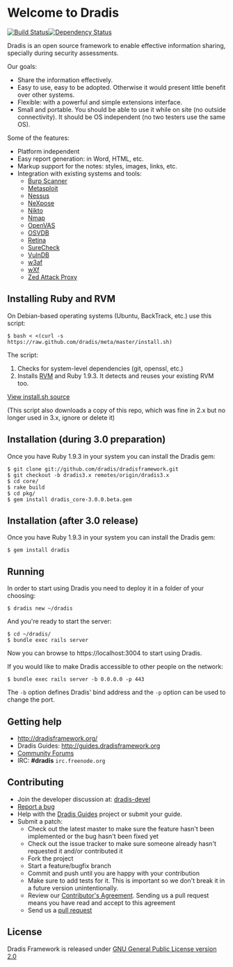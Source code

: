 Welcome to Dradis
=================

[![Build Status](https://secure.travis-ci.org/dradis/dradis.png)][travis][![Dependency Status](https://gemnasium.com/dradis/dradis.png?travis)][gemnasium]

[travis]: https://secure.travis-ci.org/dradis/dradisframework
[gemnasium]: https://gemnasium.com/dradis/dradis

Dradis is an open source framework to enable effective information sharing, 
specially during security assessments.

Our goals:

* Share the information effectively.
* Easy to use, easy to be adopted. Otherwise it would present little benefit over other systems.
* Flexible: with a powerful and simple extensions interface. 
* Small and portable. You should be able to use it while on site (no outside connectivity). It should be OS independent (no two testers use the same OS).

Some of the features:

* Platform independent
* Easy report generation: in Word, HTML, etc.
* Markup support for the notes: styles, images, links, etc. 
* Integration with existing systems and tools:
  * [Burp Scanner](http://portswigger.net/burp/scanner.html)
  * [Metasploit](http://www.metasploit.com/)
  * [Nessus](http://www.nessus.org/products/nessus)
  * [NeXpose](http://www.rapid7.com/products/nexpose-community-edition.jsp)
  * [Nikto](http://cirt.net/nikto2)
  * [Nmap](http://nmap.org)
  * [OpenVAS](http://www.openvas.org/)
  * [OSVDB](http://osvdb.org)
  * [Retina](http://www.eeye.com/products/retina/retina-network-scanner)
  * [SureCheck](http://www.wildcroftsecurity.com/)
  * [VulnDB](http://vulndbhq.com)
  * [w3af](http://w3af.sourceforge.net/)
  * [wXf](https://github.com/WebExploitationFramework/wXf)
  * [Zed Attack Proxy](https://www.owasp.org/index.php/OWASP_Zed_Attack_Proxy_Project)

Installing Ruby and RVM
-----------------------

On Debian-based operating systems (Ubuntu, BackTrack, etc.) use this script:

    $ bash < <(curl -s https://raw.github.com/dradis/meta/master/install.sh)

The script:
  1. Checks for system-level dependencies (git, openssl, etc.)
  2. Installs [RVM](http://beginrescueend.com/rvm/install/) and Ruby 1.9.3. It detects and reuses your existing RVM too.

[View install.sh source](https://github.com/dradis/meta/blob/master/install.sh)

(This script also downloads a copy of this repo, which was fine in 2.x but no longer used in 3.x, ignore or delete it)


Installation (during 3.0 preparation)
-------------------------------------
Once you have Ruby 1.9.3 in your system you can install the Dradis gem:

```
$ git clone git://github.com/dradis/dradisframework.git
$ git checkout -b dradis3.x remotes/origin/dradis3.x
$ cd core/
$ rake build
$ cd pkg/
$ gem install dradis_core-3.0.0.beta.gem
```


Installation (after 3.0 release)
--------------------------------

Once you have Ruby 1.9.3 in your system you can install the Dradis gem:

    $ gem install dradis



Running
-------

In order to start using Dradis you need to deploy it in a folder of your choosing:

    $ dradis new ~/dradis

And you're ready to start the server:

    $ cd ~/dradis/
    $ bundle exec rails server

Now you can browse to https://localhost:3004 to start using Dradis.

If you would like to make Dradis accessible to other people on the network:

    $ bundle exec rails server -b 0.0.0.0 -p 443

The `-b` option defines Dradis' bind address and the `-p` option can be used to change the port.


Getting help
------------

* http://dradisframework.org/
* Dradis Guides: http://guides.dradisframework.org
* [Community Forums](http://dradisframework.org/community/)
* IRC: **#dradis** `irc.freenode.org`


Contributing
------------

* Join the developer discussion at: [dradis-devel](https://lists.sourceforge.net/mailman/listinfo/dradis-devel)
* [Report a bug](https://github.com/dradis/dradisframework/issues)
* Help with the [Dradis Guides](https://github.com/dradis/dradisguides) project or submit your guide.
* Submit a patch:
  * Check out the latest master to make sure the feature hasn't been implemented or the bug hasn't been fixed yet
  * Check out the issue tracker to make sure someone already hasn't requested it and/or contributed it
  * Fork the project
  * Start a feature/bugfix branch
  * Commit and push until you are happy with your contribution
  * Make sure to add tests for it. This is important so we don't break it in a future version unintentionally.
  * Review our [Contributor's Agreement](https://github.com/dradis/dradisframework/wiki/Contributor%27s-agreement). Sending us a pull request means you have read and accept to this agreement
  * Send us a [pull request](http://help.github.com/pull-requests/)


License
-------

Dradis Framework is released under [GNU General Public License version 2.0](http://www.gnu.org/licenses/old-licenses/gpl-2.0.html)
